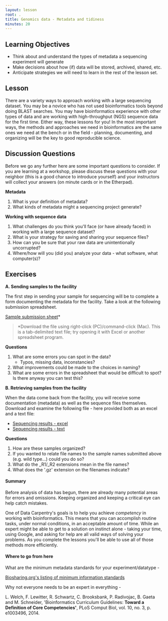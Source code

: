 ```yaml
---
layout: lesson
root: .
title: Genomics data - Metadata and tidiness
minutes: 20
---
```


## Learning Objectives 
* Think about and understand the types of metadata a sequencing experiment will generate
* Make decisions about how (if) data will be stored, archived, shared, etc. 
* Anticipate strategies we will need to learn in the rest of the lesson set. 

## Lesson 

There are a variety ways to approach working with a large sequencing dataset. You may be a novice who has not used bioinformatics tools beyond doing BLAST searches. You may have bioinformatics experience with other types of data and are working with high-throughput (NGS) sequence data for the first time. Either way, these lessons for you! In the most important ways, the methods and approaches we need in bioinformatics are the same ones we need at the bench or in the field - planning, documenting, and organizing  will be the key to good reproducible science. 

## Discussion Questions

Before we go any further here are some important questions to consider. If you are learning at a workshop, please discuss these questions with your neighbor (this is a good chance to introduce yourself) and your instructors will collect your answers (on minute cards or in the Etherpad).

**Metadata** 

1. What is your definition of metadata?
2. What kinds of metadata might a sequencing project generate?

**Working with sequence data**

1. What challenges do you think you'll face (or have already faced) in working with a large sequence dataset?
2. What is your strategy for saving and sharing your sequence files?
3. How can you be sure that your raw data are unintentionally uncorrupted?
4. Where/how will you (did you) analyze your data - what software, what computer(s)?

## Exercises

**A. Sending samples to the facility**

The first step in sending your sample for sequencing will be to complete a form documenting the metadata for the facility. Take a look at the following submission spreadsheet. 

[Sample submission sheet](./sample_submission.txt)*<br>
> *Download the file using right-click (PC)/command-click (Mac). This is a tab-delimited text file; try opening it with Excel or another spreadsheet program. 

**Questions**

1. What are some errors you can spot in the data?
    -  Typos, missing data, inconstancies?
2. What improvements could be made to the choices in naming?
3. What are some errors in the spreadsheet that would be difficult to spot? Is there anyway you can test this?


**B. Retrieving samples from the facility**

When the data come back from the facility, you will receive some documentation (metadata) as well as the sequence files themselves. Download and examine the following file - here provided both as an excel and a text file:

- [Sequencing results - excel](./sequencing_results_metadata.xlsx)
- [Sequencing results - text](./sequencing_results_metadata.txt)

**Questions**

1. How are these samples organized?
2. If you wanted to relate file names to the sample names submitted above (e.g. wild type...) could you do so?
3. What do the _R1/_R2 extensions mean in the file names?
4. What does the '.gz' extension on the filenames indicate?

#### Summary 

Before analysis of data has begun, there are already many potential areas for errors and omissions. Keeping organized and keeping a critical eye can help catch mistakes. 

One of Data Carpentry's goals is to help you achieve *competency* in working with bioinformatics. This means that you can accomplish routine tasks, under normal conditions, in an acceptable amount of time. While an expert might be able to get to a solution on instinct alone - taking your time, using Google, and asking for help are all valid ways of solving your problems. As you complete the lessons you'll be able to use all of those methods more efficiently.

#### Where to go from here

What are the minimum metadata standards for your experiment/datatype - 

[Biosharing.org's listing of minimum information standards](https://biosharing.org/standards/?selected_facets=isMIBBI:true&selected_facets=domains_exact:DNA%20sequence%20data)

Why not everyone needs to be an expert in everything - 

L. Welch, F. Lewitter, R. Schwartz, C. Brooksbank, P. Radivojac, B. Gaeta and M. Schneider, 'Bioinformatics Curriculum Guidelines: **Toward a Definition of Core Competencies'**, PLoS Comput Biol, vol. 10, no. 3, p. e1003496, 2014.

